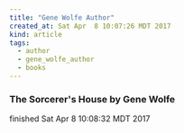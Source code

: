 ```yaml
---
title: "Gene Wolfe Author"
created_at: Sat Apr  8 10:07:26 MDT 2017
kind: article
tags:
  - author
  - gene_wolfe_author
  - books
---
```


<h3>
The Sorcerer's House by Gene Wolfe
</h3>

finished Sat Apr  8 10:08:32 MDT 2017

<!--
html boilerplate
<a href="" target="_blank"></a>
<a name=""></a>
<img src="" width="400px">
<ul>
  <li></li>
</ul>
<pre>
</pre>
<pre><code>
</code></pre>
<math xmlns='http://www.w3.org/1998/Math/MathML' display='block'>
</math>
-->
